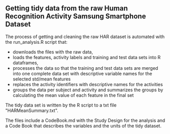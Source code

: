 
Getting tidy data from the raw Human Recognition Activity Samsung Smartphone Dataset
-------------------------------------------------------------------------------------

The process of getting and cleaning the raw HAR dataset is automated with the run_analysis.R script that:

- downloads the files with the raw data,
- loads the features, activity labels and training and test data sets into R dataframes,
- processes the data so that the training and test data sets are merged into one complete data set with descriptive variable names for the selected std/mean features
- replaces the activity identifiers with descriptive names for the activities
- groups the data per subject and activity and summarizes the groups by calculating the mean value of each feature in the final set

The tidy data set is written by the R script to a txt file "HARMeanSummary.txt".

The files include a CodeBook.md with the Study Design for the analysis and a Code Book that describes the variables and the units of the tidy dataset.

 